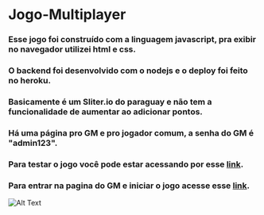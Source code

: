 # Jogo-Multiplayer

### Esse jogo foi construído com a linguagem javascript, pra exibir no navegador utilizei html e css.

### O backend foi desenvolvido com o nodejs e o deploy foi feito no heroku.

### Basicamente é um Sliter.io do paraguay e não tem a funcionalidade de aumentar ao adicionar pontos.

### Há uma página pro GM e pro jogador comum, a senha do GM é **"admin123"**.

### Para testar o jogo você pode estar acessando por esse [link](https://meujogomultiplayer.herokuapp.com/).

### Para entrar na pagina do GM e iniciar o jogo acesse esse [link](https://meujogomultiplayer.herokuapp.com/admin).

![Alt Text](https://media.giphy.com/media/vFKqnCdLPNOKc/giphy.gif)